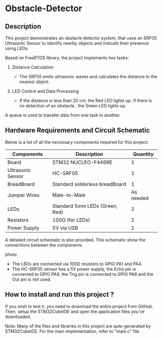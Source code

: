 # Obstacle-Detector

## Description

This project demonstrates an obstacle detector system, that uses an SRF05 Ultrasonic Sensor to identify nearby objects and indicate their presence using LEDs.

Based on FreeRTOS library, the project implements two tasks:
1. Distance Calculation
    - The SRF05 emits ultrasonic waves and calculates the distance to the nearest object.

2. LED Control and Data Processing
    - If the distance is less than 20 cm, the Red LED lights up. If there is no detection of an obstacle , the Green LED lights up.

A queue is used to transfer data from one task to another.

## Hardware Requirements and Circuit Schematic 

Below is a list of all the necessary components required for this project:

| Components        | Description       | Quantity        |
|----------------|-------------------|----------------|
|     Board     |     STM32 NUCLEO-F446RE     |     1     |
| Ultrasonic Sensor   |     HC-SRF05     |     1     |
| BreadBoard   | Standard solderless breadBoard | 1 |
| Jumper Wires   | Male-to-Male | As needed |
| LEDs   | Standard 5mm LEDs (Green, Red) | 2 |
| Resistors   | 100Ω (for LEDs) | 2 |
| Power Supply   | 5V via USB | 1 |

A detailed circuit schematic is also provided. This schematic show the connections between the components.

photo

- The LEDs are connected via 100Ω resistors to GPIO PA1 and PA4.
- The HC-SRF05 sensor has a 5V power supply, the Echo pin is connected to GPIO PA9, the Trig pin is connected to GPIO PA8 and the Out pin is not used.

## How to install and run this project ?
If you wish to test it, you need to download the entire project from GitHub. Then, setup the STM32CubeIDE and open the application files you've downloaded.

Note: Many of the files and libraries in this project are auto-generated by STM32CubeIDE. For the main implementation, refer to "main.c" file. 
